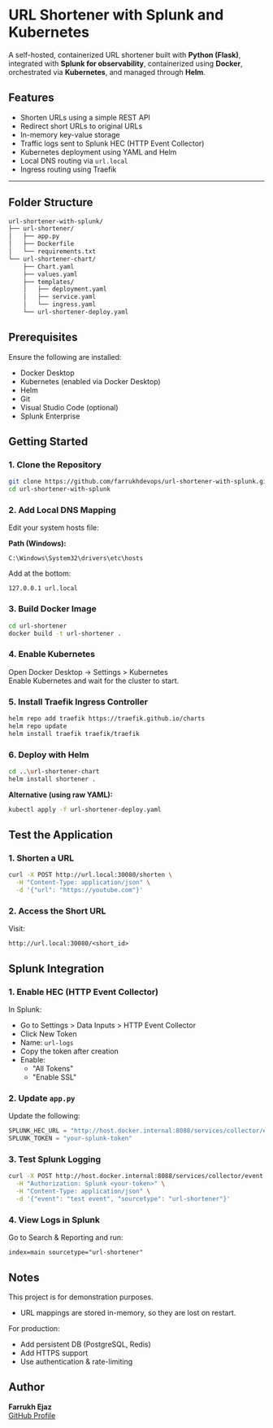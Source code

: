 # URL Shortener with Splunk and Kubernetes

A self-hosted, containerized URL shortener built with **Python (Flask)**, integrated with **Splunk for observability**, containerized using **Docker**, orchestrated via **Kubernetes**, and managed through **Helm**.

## Features

- Shorten URLs using a simple REST API
- Redirect short URLs to original URLs
- In-memory key-value storage
- Traffic logs sent to Splunk HEC (HTTP Event Collector)
- Kubernetes deployment using YAML and Helm
- Local DNS routing via `url.local`
- Ingress routing using Traefik

---

## Folder Structure

```bash
url-shortener-with-splunk/
├── url-shortener/
│   ├── app.py
│   ├── Dockerfile
│   └── requirements.txt
└── url-shortener-chart/
    ├── Chart.yaml
    ├── values.yaml
    ├── templates/
    │   ├── deployment.yaml
    │   ├── service.yaml
    │   └── ingress.yaml
    └── url-shortener-deploy.yaml
```

## Prerequisites

Ensure the following are installed:

- Docker Desktop  
- Kubernetes (enabled via Docker Desktop)  
- Helm  
- Git  
- Visual Studio Code (optional)  
- Splunk Enterprise  

## Getting Started

### 1. Clone the Repository

```bash
git clone https://github.com/farrukhdevops/url-shortener-with-splunk.git
cd url-shortener-with-splunk
```

### 2. Add Local DNS Mapping

Edit your system hosts file:

**Path (Windows):**

```
C:\Windows\System32\drivers\etc\hosts
```

Add at the bottom:

```
127.0.0.1 url.local
```

### 3. Build Docker Image

```bash
cd url-shortener
docker build -t url-shortener .
```

### 4. Enable Kubernetes

Open Docker Desktop → Settings > Kubernetes  
Enable Kubernetes and wait for the cluster to start.

### 5. Install Traefik Ingress Controller

```bash
helm repo add traefik https://traefik.github.io/charts
helm repo update
helm install traefik traefik/traefik
```

### 6. Deploy with Helm

```bash
cd ..\url-shortener-chart
helm install shortener .
```

**Alternative (using raw YAML):**

```bash
kubectl apply -f url-shortener-deploy.yaml
```

## Test the Application

### 1. Shorten a URL

```bash
curl -X POST http://url.local:30080/shorten \
  -H "Content-Type: application/json" \
  -d '{"url": "https://youtube.com"}'
```

### 2. Access the Short URL

Visit:

```
http://url.local:30080/<short_id>
```

## Splunk Integration

### 1. Enable HEC (HTTP Event Collector)

In Splunk:

- Go to Settings > Data Inputs > HTTP Event Collector  
- Click New Token  
- Name: `url-logs`  
- Copy the token after creation  
- Enable:
  - "All Tokens"
  - "Enable SSL"

### 2. Update `app.py`

Update the following:

```python
SPLUNK_HEC_URL = "http://host.docker.internal:8088/services/collector/event"
SPLUNK_TOKEN = "your-splunk-token"
```

### 3. Test Splunk Logging

```bash
curl -X POST http://host.docker.internal:8088/services/collector/event \
  -H "Authorization: Splunk <your-token>" \
  -H "Content-Type: application/json" \
  -d '{"event": "test event", "sourcetype": "url-shortener"}'
```

### 4. View Logs in Splunk

Go to Search & Reporting and run:

```spl
index=main sourcetype="url-shortener"
```

## Notes

This project is for demonstration purposes.

- URL mappings are stored in-memory, so they are lost on restart.

For production:

- Add persistent DB (PostgreSQL, Redis)
- Add HTTPS support
- Use authentication & rate-limiting

## Author

**Farrukh Ejaz**  
[GitHub Profile](https://github.com/farrukhdevops)
